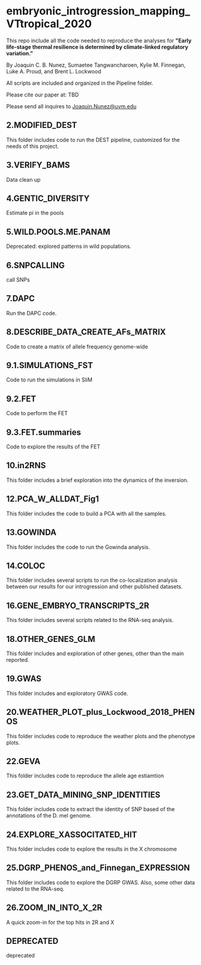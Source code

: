 # embryonic_introgression_mapping_VTtropical_2020

This repo include all the code needed to reproduce the analyses for **"Early life-stage thermal resilience is determined by climate-linked regulatory variation."** 

By Joaquin C. B. Nunez, Sumaetee Tangwancharoen, Kylie M. Finnegan, Luke A. Proud, and Brent L. Lockwood

All scripts are included and organized in the Pipeline folder.

Please cite our paper at: TBD

Please send all inquires to Joaquin.Nunez@uvm.edu

## 2.MODIFIED_DEST
This folder includes code to run the DEST pipeline, customized for the needs of this project.

## 3.VERIFY_BAMS
Data clean up

## 4.GENTIC_DIVERSITY
Estimate pi in the pools

## 5.WILD.POOLS.ME.PANAM
Deprecated: explored patterns in wild populations.

## 6.SNPCALLING
call SNPs

## 7.DAPC
Run the DAPC code.

## 8.DESCRIBE_DATA_CREATE_AFs_MATRIX
Code to create a matrix of allele frequency genome-wide

## 9.1.SIMULATIONS_FST
Code to run the simulations in SliM

## 9.2.FET
Code to perform the FET

## 9.3.FET.summaries
Code to explore the results of the FET

## 10.in2RNS
This folder includes a brief exploration into the dynamics of the inversion.

## 12.PCA_W_ALLDAT_Fig1
This folder includes the code to build a PCA with all the samples.

## 13.GOWINDA
This folder includes the code to run the Gowinda analysis.

## 14.COLOC
This folder includes several scripts to run the co-localization analysis between our results for our introgression and other published datasets.

## 16.GENE_EMBRYO_TRANSCRIPTS_2R
This folder includes several scripts related to the RNA-seq analysis.

## 18.OTHER_GENES_GLM
This folder includes and exploration of other genes, other than the main reported.

## 19.GWAS
This folder includes and exploratory GWAS code.

## 20.WEATHER_PLOT_plus_Lockwood_2018_PHENOS
This folder includes code to reproduce the weather plots and the phenotype plots.

## 22.GEVA
This folder includes code to reproduce the allele age estiamtion

## 23.GET_DATA_MINING_SNP_IDENTITIES
This folder includes code to extract the identity of SNP based of the annotations of the D. mel genome.

## 24.EXPLORE_XASSOCITATED_HIT
This folder includes code to explore the results in the X chromosome

## 25.DGRP_PHENOS_and_Finnegan_EXPRESSION
This folder includes code to explore the DGRP GWAS. Also, some other data related to the RNA-seq.

## 26.ZOOM_IN_INTO_X_2R
A quick zoom-in for the top hits in 2R and X

## DEPRECATED
deprecated